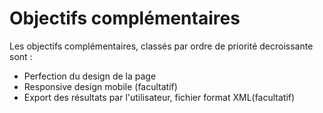 # Objectifs complémentaires

Les objectifs complémentaires, classés par ordre de priorité decroissante sont :

* Perfection du design de la page
* Responsive design mobile (facultatif)
* Export des résultats par l'utilisateur, fichier format XML(facultatif)

